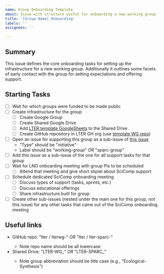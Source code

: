 ```yaml
---
name: Group Onboarding Template
about: Issue with structure useful for onboarding a new working group (full or SPARC)
title: '[Group Name] Onboarding'
labels: ''
assignees: ''

---
```


## Summary

This issue defines the core onboarding tasks for setting up the infrastructure for a new working group. Additionally it outlines some facets of early contact with the group for setting expectations and offering support.

## Starting Tasks

- [ ] Wait for which groups were funded to be made public
- [ ] Create infrastructure for the group
    - [ ] Create Google Group
    - [ ] Create Shared Google Drive
    - [ ] Add [LTER template GoogleSheets](https://drive.google.com/drive/folders/1g9n1A7XgCeYduB3LdO1JGDktrvu-rWj0) to the Shared Drive
    - [ ] Create GitHub repository in LTER GH org (use [template WG repo](https://github.com/lter/lterwg-template))
- [ ] Open an issue for supporting this group as a sub-issue of [this issue](https://github.com/lter/scicomp/issues/61)
    - "Type" should be "initiative"
    - Label should be "working-group" _OR_ "sparc-group"
- [ ] Add _this issue_ as a sub-issue of the one for all support tasks for that group
- [ ] Wait for LNO onboarding meeting with group PIs to be scheduled
    - [ ] Attend that meeting and give short shpiel about SciComp support
- [ ] Schedule dedicated SciComp onboarding meeting
    - [ ] Discuss types of support (tasks, sprints, etc.)
    - [ ] Discuss educational offerings
    - [ ] Share infrastructure built for group
- [ ] Create other sub-issues (nested under the main one for this group, _not_ this issue) for any other tasks that came out of the SciComp onboarding meeting

## Useful links

- GitHub repo: "lter / lterwg-<abbreviated-group-name>" _OR_ "lter / lter-sparc-<abbreviated-group-name>"
    - Note repo name should be all lowercase
- Shared Drive: "LTER-WG_<Abbreviated-Group-Name>" _OR_ "LTER-SPARC_<Abbreviated-Group-Name>"
    - Note group abbreviation should be title case (e.g., "Ecological-Synthesis")
